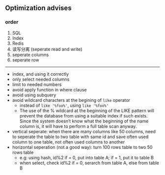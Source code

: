 ## Optimization advises
### order
1. SQL
2. Index
3. Redis
4. 读写分离 (seperate read and write)
5. seperate columns
6. seperate row

---
- index, and using it correctly
- only select needed columns
- limit to needed numbers
- avoid apply function in where clause
- avoid using subquery
- avoid wildcard characters at the begining of `like` operator
    - instead of `like '%foo%'`, using `like '%foo%'`
    - The use of the % wildcard at the beginning of the LIKE pattern will prevent the database from using a suitable index if such exists.
    Since the system doesn’t know what the beginning of the name column is, it will have to perform a full table scan anyway. 
- vertical seperate: when there are many columns like 50 columns, need to seperate the table to two table with same id 
and save often used column to one table, not often used columns to another
- horizontal seperation (not a good way): turn 100 rows table to two 50 rows table
    - e.g: using hash, id%2 if = 0, put into table A; if = 1, put it to table B
    - when select, check id%2 if = 0, serarch from table A, else from table B
    
